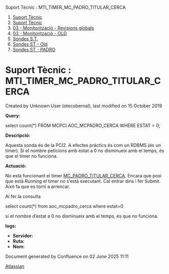 Suport Tècnic : MTI\_TIMER\_MC\_PADRO\_TITULAR\_CERCA  

1.  [Suport Tècnic](index.md)
2.  [Suport Tècnic](13893782.md)
3.  [03 - Monitorització - Revisions globals](26313327.md)
4.  [03 - Monitorització - OLD](128647245.md)
5.  [Sondes S.T.](Sondes-S.T._30869120.md)
6.  [Sondes ST - Old](Sondes-ST---Old_41522507.md)
7.  [Sondes ST - PADRO](Sondes-ST---PADRO_28705238.md)

Suport Tècnic : MTI\_TIMER\_MC\_PADRO\_TITULAR\_CERCA
=====================================================

Created by Unknown User (otecobernal), last modified on 15 October 2019

**Query:**

select count(\*) FROM MCPCI.AOC\_MCPADRO\_CERCA WHERE ESTAT = 0;

**Descripció:** 

Aquesta sonda és de la PCI2. A efectes pràctics és com un RDBMS (és un timer). Si el nombre peticions amb estat a 0 no disminueix amb el temps, és que el timer no funciona.

  

**Actuació:** 

No està funcionant el timer [MC\_PADRO\_TITULAR\_CERCA](http://10.120.1.20:8001/wliconsole/timergen?c=316&egname=MC_PADRO_TITULAR_CERCA "MC_PADRO_TITULAR_CERCA"). Encara que posi que està _Running_ el timer no s’està executant. Cal entrar dins i fer Submit. Això fa que es torni a arrencar.

Al fer la consulta

select count(\*) from aoc\_mcpadro\_cerca where estat=0

si el nombre d’estat a 0 no disminueix amb el temps, és que no funciona.

**logs:** 

*   **Servidor:**
*   **Ruta:**
*   **Nom:**  

Document generated by Confluence on 02 June 2025 11:11

[Atlassian](http://www.atlassian.com/)